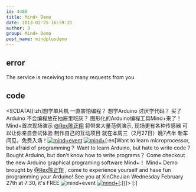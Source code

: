```yaml
---
id: 4400
title: Mind+ Demo
date: 2013-02-25 16:59:21
author: 3
group: Mind+ Demo
post_name: mindplusdemo
---
```


## error
The service is receiving too many requests from you

## code
 <!\[CDATA\[\[:zh\]想学单片机 一直害怕编程？ 想学Arduino 讨厌学代码？ 买了Arduino 不会编程放在抽屉里吃灰？ 图形化的Arduino编程工具Mind+来了！ Mind+首次现场演示 [@Rex陈正翔](http://weibo.com/n/Rex%E9%99%88%E6%AD%A3%E7%BF%94) 将带来大量范例演示, 现场更有各种传感器 可以让你亲自尝试体验 制作自己的互动项目 就在本周三（2月27日）晚7点半 新车间见，免费入场！[![mind+event](http://xinchejian.com/wp-content/uploads/2013/02/mind+event-283x400.png)](http://139.162.84.35/wp-content/uploads/2013/02/mindevent.png) [![mind+](http://xinchejian.com/wp-content/uploads/2013/02/mind+-600x337.png)](http://139.162.84.35/wp-content/uploads/2013/02/mind.png)\[:en\]Want to learn microprocessor, but afraid of programming？ Want to learn Arduino, but hate to write code？ Bought Arduino, but don't know how to write programs？ Come checkout the new Arduino graphical programing software Mind+！ Mind+ Demo brought by [@Rex陈正翔](http://weibo.com/n/Rex%E9%99%88%E6%AD%A3%E7%BF%94) , come to experience yourself and have fun programming your Arduino! See you at XinCheJian Wednesday February 27th at 7:30, it's FREE ![ ![mind+event](http://xinchejian.com/wp-content/uploads/2013/02/mind+event-283x400.png)](http://139.162.84.35/wp-content/uploads/2013/02/mindevent.png) [![mind+](http://xinchejian.com/wp-content/uploads/2013/02/mind+-600x337.png)](http://139.162.84.35/wp-content/uploads/2013/02/mind.png)\[:\]\]\]> \[:\]

